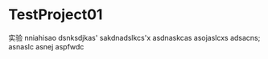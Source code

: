 # TestProject01
实验
 nniahisao
 dsnksdjkas'
 sakdnadslkcs'x
 asdnaskcas
 asojaslcxs
 adsacns;
 asnaslc
 asnej
 aspfwdc
